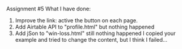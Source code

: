 Assignment #5
What I have done:
1. Improve the link: active the button on each page.
2. Add Airtable API to "profile.html" but nothing happened
3. Add jSon to "win-loss.html" still nothing happened
I copied your example and tried to change the content, but I think I failed...